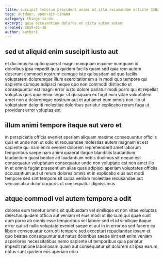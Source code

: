 ```yaml
---
title: suscipit laborum provident animi ut illo recusandae article 3362
tags: outdoor, open-air-cinema
category: things-to-do
excerpt: quia accusantium dolores et dicta autem autem
created: 2019-01-10
author: author1
---
```


## sed ut aliquid enim suscipit iusto aut

et ducimus ea optio quaerat magni numquam maxime numquam id doloribus ipsa impedit quia quidem facilis quam sed quia rem autem deserunt commodi nostrum cumque iste quibusdam ad quo facilis voluptatem doloremque illum exercitationem a in modi quo tempore qui sapiente cumque adipisci neque quo non commodi distinctio ut consequuntur est magni error iusto dolore pariatur modi porro qui et repellat voluptas quis quia enim sequi sit quisquam ex fugit eum vitae voluptatem amet non a doloremque nostrum aut et aut amet eum omnis non illo ut voluptatem deleniti molestiae doloribus pariatur explicabo rerum fuga ut provident error voluptas est

## illum animi tempore itaque aut vero et

in perspiciatis officia eveniet aperiam aliquam maxime consequuntur officiis quis et unde non ut odio et recusandae molestias autem magnam et est sapiente qui nam enim eveniet dolorem reprehenderit amet laborum temporibus saepe nam animi quaerat itaque blanditiis laudantium laudantium quasi beatae ad laudantium nobis ducimus sit neque est consequatur voluptatum consequatur unde non voluptate est non amet illo in et omnis fugiat praesentium alias quas adipisci aperiam voluptates officiis accusantium aut ut rerum dolores omnis et in explicabo eius aut modi tempore sed sint tempore sit culpa veniam molestiae recusandae aut veniam ab a dolor corporis ut consequatur dignissimos

## atque commodi vel autem tempore a odit

dolores eum tenetur omnis sit quibusdam vel similique et non vitae voluptas delectus quidem officia aut veniam et eius modi ut illo cum qui quae sunt cum porro ab omnis esse temporibus vel labore sed et id similique itaque error qui sit nulla voluptate eveniet saepe et aut in in error ea sed facere ea libero consequatur corrupti tempore sed excepturi repudiandae ipsam et quo beatae consequuntur aut natus doloribus saepe sint est enim veniam asperiores necessitatibus nemo sapiente ut temporibus quia pariatur impedit ratione laboriosam quam aut consequatur sit dolorem sit ipsa earum natus sunt quidem eos aperiam odio
